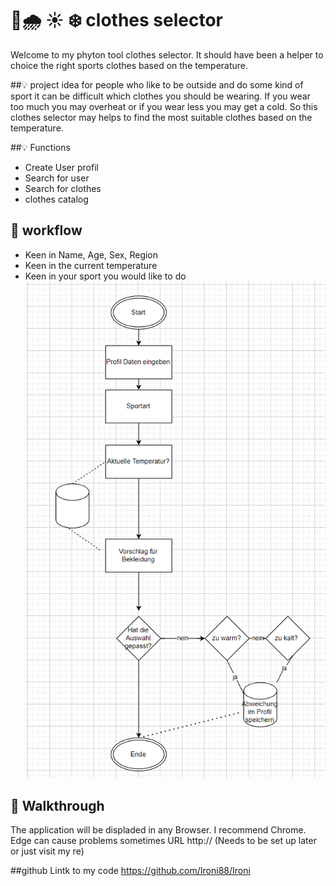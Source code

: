 # 🎽🌧 ☀ ❄ clothes selector 
Welcome to my phyton tool clothes selector. 
It should have been a helper to choice the right sports clothes based on the temperature.


##💡 project idea
for people who like to be outside and do some kind of sport it can be difficult which 
clothes you should be wearing. If you wear too much you may overheat or if you wear 
less you may get a cold. So this clothes selector may helps to find the most suitable clothes
based on the temperature. 

##💡 Functions
- Create User profil
- Search for user
- Search for clothes 
- clothes catalog 

## 👷 workflow
- Keen in Name, Age, Sex, Region
- Keen in the current temperature
- Keen in your sport you would like to do
![img_2.png](img_2.png)

## 🏁 Walkthrough
The application will be displaded in any Browser. I recommend Chrome. Edge can cause problems sometimes
URL http:// (Needs to be set up later or just visit my re)

##github
Lintk to my code https://github.com/Ironi88/Ironi






